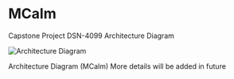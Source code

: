 # MCalm
Capstone Project DSN-4099
Architecture Diagram

![Architecture Diagram](https://github.com/sarthakmishraa/MCalm/blob/main/img/capstone_review3_arch_diag.JPG)

Architecture Diagram (MCalm)
More details will be added in future
